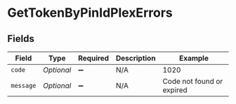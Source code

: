 # GetTokenByPinIdPlexErrors


## Fields

| Field                     | Type                      | Required                  | Description               | Example                   |
| ------------------------- | ------------------------- | ------------------------- | ------------------------- | ------------------------- |
| `code`                    | *Optional<Long>*          | :heavy_minus_sign:        | N/A                       | 1020                      |
| `message`                 | *Optional<String>*        | :heavy_minus_sign:        | N/A                       | Code not found or expired |